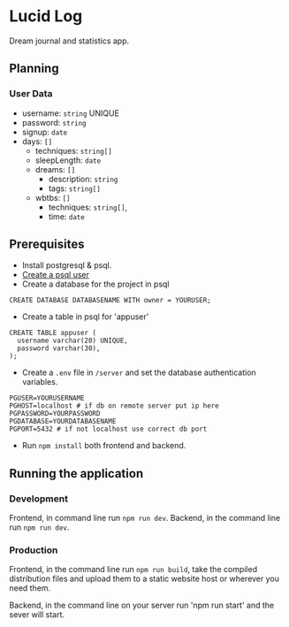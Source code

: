 # Lucid Log
Dream journal and statistics app.
## Planning
### User Data
 - username: `string` UNIQUE
 - password: `string`
 - signup: `date`
 - days: `[]`
   - techniques: `string[]`
   - sleepLength: `date`
   - dreams: `[]`
     - description: `string`
     - tags: `string[]`
   - wbtbs: `[]`
     - techniques: `string[]`,
     - time: `date`
## Prerequisites
 - Install postgresql & psql.
 - [Create a psql user](https://www.postgresql.org/docs/12/sql-createuser.html)
 - Create a database for the project in psql
```
CREATE DATABASE DATABASENAME WITH owner = YOURUSER;
```
 - Create a table in psql for 'appuser'
```
CREATE TABLE appuser (
  username varchar(20) UNIQUE,
  password varchar(30),
);
```
 - Create a `.env` file in `/server` and set the database authentication variables.
```
PGUSER=YOURUSERNAME
PGHOST=localhost # if db on remote server put ip here
PGPASSWORD=YOURPASSWORD
PGDATABASE=YOURDATABASENAME
PGPORT=5432 # if not localhost use correct db port
```
 - Run `npm install` both frontend and backend.
## Running the application
### Development
Frontend, in command line run `npm run dev`.
Backend, in the command line run `npm run dev`.
### Production
Frontend, in the command line run `npm run build`, take the compiled distribution files and upload them to a static website host or wherever you need them.

Backend, in the command line on your server run 'npm run start' and the sever will start.

